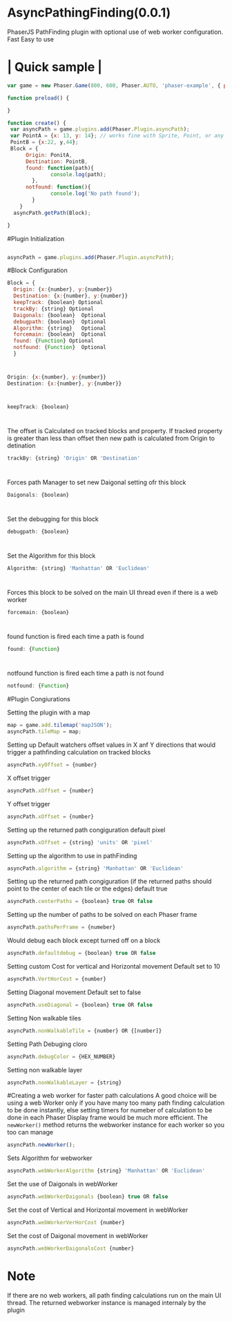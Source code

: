 # AsyncPathingFinding(0.0.1)
PhaserJS PathFinding plugin with optional use of web worker configuration. Fast Easy to use


# | Quick sample |

```javascript
var game = new Phaser.Game(800, 600, Phaser.AUTO, 'phaser-example', { preload: preload, create: create });

function preload() {

}

function create() {
 var asyncPath = game.plugins.add(Phaser.Plugin.asyncPath);
 var PointA = {x: 13, y: 14}; // works fine with Sprite, Point, or any object with x and y properties
 PointB = {x:22, y,44};
 Block = {
      Origin: PonitA,
      Destination: PointB,
      found: function(path){
              console.log(path);
        },
      notfound: function(){
              console.log('No path found');
        }
    }
  asyncPath.getPath(Block);

}
```




#Plugin Initialization
```javascript

asyncPath = game.plugins.add(Phaser.Plugin.asyncPath);

```

#Block Configuration

``` javascript
Block = {
  Origin: {x:{number}, y:{number}}
  Destination: {x:{number}, y:{number}}
  keepTrack: {boolean} Optional
  trackBy: {string} Optional
  Daigonals: {boolean}  Optional
  debugpath: {boolean}  Optional
  Algorithm: {string}   Optional
  forcemain: {boolean}  Optional
  found: {Function} Optional
  notfound: {Function}  Optional
  }
```

#
``` javascript
Origin: {x:{number}, y:{number}}
Destination: {x:{number}, y:{number}}
```
#

``` javascript
keepTrack: {boolean} 
```

#
The offset is Calculated on tracked blocks and property.
If tracked property is greater than less than offset then new path is calculated from Origin to detination

``` javascript
trackBy: {string} 'Origin' OR 'Destination'
``` 

#
Forces path Manager to set new Daigonal setting ofr this block
``` javascript
Daigonals: {boolean}
```

#
Set the debugging for this block
``` javascript
debugpath: {boolean} 
```


#
Set the Algorithm for this block
``` javascript
Algorithm: {string} 'Manhattan' OR 'Euclidean'
```

#
Forces this block to be solved on the main UI thread even if there is a web worker
``` javascript
forcemain: {boolean} 
```


#
found function is fired each time a path is found
``` javascript
found: {Function} 
```

#
notfound function is fired each time a path is not found
``` javascript
notfound: {Function} 
```


#Plugin Congiurations

Setting the plugin with a map
```javascript
map = game.add.tilemap('mapJSON');
asyncPath.tileMap = map;
```


Setting up Default watchers offset values in X anf Y directions that would trigger a pathfinding calculation on tracked blocks

```javascript
asyncPath.xyOffset = {number}
```

X offset trigger
```javascript
asyncPath.xOffset = {number}
```

Y offset trigger
```javascript
asyncPath.xOffset = {number}
```

Setting up the returned path congiguration default pixel
```javascript
asyncPath.xOffset = {string} 'units' OR 'pixel'
```


Setting up the algorithm to use in pathFinding
```javascript
asyncPath.algorithm = {string} 'Manhattan' OR 'Euclidean'
```


Setting up the returned path congiguration (if the returned paths should point to the center of each tile or the edges) default true
```javascript
asyncPath.centerPaths = {boolean} true OR false 
```


Setting up the number of paths to be solved on each Phaser frame
```javascript
asyncPath.pathsPerFrame = {numeber} 
```


Would debug each block except turned off on a block
```javascript
asyncPath.defaultdebug = {boolean} true OR false 
```


Setting custom Cost for vertical and Horizontal movement
Default set to 10
```javascript
asyncPath.VertHorCost = {number} 
```

Setting Diagonal movement
Default set to false
```javascript
asyncPath.useDiagonal = {boolean} true OR false 
```


Setting Non walkable tiles
```javascript
asyncPath.nonWalkableTile = {number} OR {[number]}
```



Setting Path Debuging cloro
```javascript
asyncPath.debugColor = {HEX_NUMBER}
```



Setting non walkable layer
```javascript
asyncPath.nonWalkableLayer = {string}
```


#Creating a web worker for faster path calculations
A good choice will be using a web Worker only if you have many too many path
finding calculation to be done instantly, else setting timers for numeber of calculation to be done in each Phaser Display frame would be much more efficient. The
``` newWorker() ``` method returns the webworker instance for each worker so you too can manage


```javascript
asyncPath.newWorker();
```

Sets Algorithm for webworker
```javascript
asyncPath.webWorkerAlgorithm {string} 'Manhattan' OR 'Euclidean'
```

Set the use of Daigonals in webWorker
```javascript
asyncPath.webWorkerDaigonals {boolean} true OR false 
```

Set the cost of Vertical and Horizontal movement in webWorker
```javascript
asyncPath.webWorkerVerHorCost {number}
```

Set the cost of Daigonal movement in webWorker
```javascript
asyncPath.webWorkerDaigonalsCost {number}
```

# Note
If there are no web workers, all path finding calculations run on the main UI thread.
The returned webworker instance is managed internaly by the plugin














